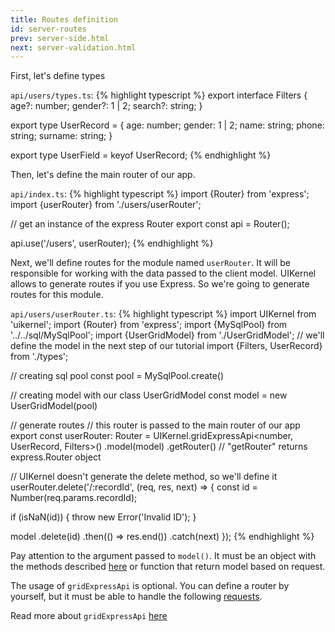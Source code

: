 ```yaml
---
title: Routes definition
id: server-routes
prev: server-side.html
next: server-validation.html
---
```


First, let's define types

`api/users/types.ts`:
{% highlight typescript %}
export interface Filters {
  age?: number;
  gender?: 1 | 2;
  search?: string;
}

export type UserRecord = {
  age: number;
  gender: 1 | 2;
  name: string;
  phone: string;
  surname: string;
}

export type UserField = keyof UserRecord;
{% endhighlight %}

Then, let's define the main router of our app.

`api/index.ts`:
{% highlight typescript %}
import {Router} from 'express';
import {userRouter} from './users/userRouter';

// get an instance of the express Router
export const api = Router();

api.use('/users', userRouter);
{% endhighlight %}


Next, we'll define routes for the module named `userRouter`. It will be responsible for working with the data passed to the client model.
UIKernel allows to generate routes if you use Express. So we're going to generate routes for this module.

`api/users/userRouter.ts`:
{% highlight typescript %}
import UIKernel from 'uikernel';
import {Router} from 'express';
import {MySqlPool} from '../../sql/MySqlPool';
import {UserGridModel} from './UserGridModel'; // we'll define the model in the next step of our tutorial
import {Filters, UserRecord} from './types';

// creating sql pool
const pool = MySqlPool.create()

// creating model with our class UserGridModel
const model = new UserGridModel(pool)

// generate routes
// this router is passed to the main router of our app
export const userRouter: Router = UIKernel.gridExpressApi<number, UserRecord, Filters>()
  .model(model)
  .getRouter() // "getRouter" returns express.Router object

// UIKernel doesn't generate the delete method, so we'll define it
userRouter.delete('/:recordId', (req, res, next) => {
  const id = Number(req.params.recordId);

  if (isNaN(id)) {
    throw new Error('Invalid ID');
  }

  model
    .delete(id)
    .then(() => res.end())
    .catch(next)
});
{% endhighlight %}

Pay attention to the argument passed to `model()`.
It must be an object with the methods described [here](/docs/grid-interface.html) or function that return model based on request.

The usage of `gridExpressApi` is optional.
You can define a router by yourself, but it must be able to handle the following [requests](/docs/grid-express-api.html).

Read more about `gridExpressApi` [here](/docs/grid-express-api.html)
